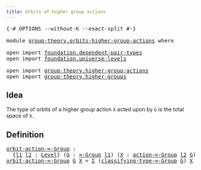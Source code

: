 ```yaml
---
title: Orbits of higher group actions
---
```


<pre class="Agda"><a id="56" class="Symbol">{-#</a> <a id="60" class="Keyword">OPTIONS</a> <a id="68" class="Pragma">--without-K</a> <a id="80" class="Pragma">--exact-split</a> <a id="94" class="Symbol">#-}</a>

<a id="99" class="Keyword">module</a> <a id="106" href="group-theory.orbits-higher-group-actions.html" class="Module">group-theory.orbits-higher-group-actions</a> <a id="147" class="Keyword">where</a>

<a id="154" class="Keyword">open</a> <a id="159" class="Keyword">import</a> <a id="166" href="foundation.dependent-pair-types.html" class="Module">foundation.dependent-pair-types</a>
<a id="198" class="Keyword">open</a> <a id="203" class="Keyword">import</a> <a id="210" href="foundation.universe-levels.html" class="Module">foundation.universe-levels</a>

<a id="238" class="Keyword">open</a> <a id="243" class="Keyword">import</a> <a id="250" href="group-theory.higher-group-actions.html" class="Module">group-theory.higher-group-actions</a>
<a id="284" class="Keyword">open</a> <a id="289" class="Keyword">import</a> <a id="296" href="group-theory.higher-groups.html" class="Module">group-theory.higher-groups</a>
</pre>
## Idea

The type of orbits of a higher group action `X` acted upon by `G` is the total space of `X`.

## Definition

<pre class="Agda"><a id="orbit-action-∞-Group"></a><a id="454" href="group-theory.orbits-higher-group-actions.html#454" class="Function">orbit-action-∞-Group</a> <a id="475" class="Symbol">:</a>
  <a id="479" class="Symbol">{</a><a id="480" href="group-theory.orbits-higher-group-actions.html#480" class="Bound">l1</a> <a id="483" href="group-theory.orbits-higher-group-actions.html#483" class="Bound">l2</a> <a id="486" class="Symbol">:</a> <a id="488" href="Agda.Primitive.html#597" class="Postulate">Level</a><a id="493" class="Symbol">}</a> <a id="495" class="Symbol">(</a><a id="496" href="group-theory.orbits-higher-group-actions.html#496" class="Bound">G</a> <a id="498" class="Symbol">:</a> <a id="500" href="group-theory.higher-groups.html#1626" class="Function">∞-Group</a> <a id="508" href="group-theory.orbits-higher-group-actions.html#480" class="Bound">l1</a><a id="510" class="Symbol">)</a> <a id="512" class="Symbol">(</a><a id="513" href="group-theory.orbits-higher-group-actions.html#513" class="Bound">X</a> <a id="515" class="Symbol">:</a> <a id="517" href="group-theory.higher-group-actions.html#367" class="Function">action-∞-Group</a> <a id="532" href="group-theory.orbits-higher-group-actions.html#483" class="Bound">l2</a> <a id="535" href="group-theory.orbits-higher-group-actions.html#496" class="Bound">G</a><a id="536" class="Symbol">)</a> <a id="538" class="Symbol">→</a> <a id="540" href="foundation-core.universe-levels.html#235" class="Primitive">UU</a> <a id="543" class="Symbol">(</a><a id="544" href="group-theory.orbits-higher-group-actions.html#480" class="Bound">l1</a> <a id="547" href="Agda.Primitive.html#810" class="Primitive Operator">⊔</a> <a id="549" href="group-theory.orbits-higher-group-actions.html#483" class="Bound">l2</a><a id="551" class="Symbol">)</a>
<a id="553" href="group-theory.orbits-higher-group-actions.html#454" class="Function">orbit-action-∞-Group</a> <a id="574" href="group-theory.orbits-higher-group-actions.html#574" class="Bound">G</a> <a id="576" href="group-theory.orbits-higher-group-actions.html#576" class="Bound">X</a> <a id="578" class="Symbol">=</a> <a id="580" href="foundation-core.dependent-pair-types.html#515" class="Record">Σ</a> <a id="582" class="Symbol">(</a><a id="583" href="group-theory.higher-groups.html#1885" class="Function">classifying-type-∞-Group</a> <a id="608" href="group-theory.orbits-higher-group-actions.html#574" class="Bound">G</a><a id="609" class="Symbol">)</a> <a id="611" href="group-theory.orbits-higher-group-actions.html#576" class="Bound">X</a>
</pre>